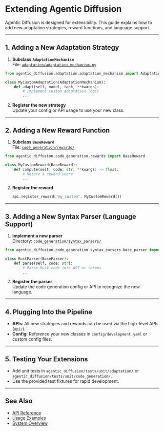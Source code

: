 # Extending Agentic Diffusion

Agentic Diffusion is designed for extensibility. This guide explains how to add new adaptation strategies, reward functions, and language support.

---

## 1. Adding a New Adaptation Strategy

1. **Subclass `AdaptationMechanism`**  
   File: [`adaptation/adaptation_mechanism.py`](../agentic_diffusion/adaptation/adaptation_mechanism.py)

```python
from agentic_diffusion.adaptation.adaptation_mechanism import AdaptationMechanism

class MyCustomAdaptation(AdaptationMechanism):
    def adapt(self, model, task, **kwargs):
        # Implement custom adaptation logic
        ...
```

2. **Register the new strategy**  
   Update your config or API usage to use your new class.

---

## 2. Adding a New Reward Function

1. **Subclass `BaseReward`**  
   File: [`code_generation/rewards/`](../agentic_diffusion/code_generation/rewards/)

```python
from agentic_diffusion.code_generation.rewards import BaseReward

class MyCustomReward(BaseReward):
    def compute(self, code: str, **kwargs) -> float:
        # Return a reward score
        ...
```

2. **Register the reward**  
   ```python
   api.register_reward("my_custom", MyCustomReward())
   ```

---

## 3. Adding a New Syntax Parser (Language Support)

1. **Implement a new parser**  
   Directory: [`code_generation/syntax_parsers/`](../agentic_diffusion/code_generation/syntax_parsers/)

```python
from agentic_diffusion.code_generation.syntax_parsers.base_parser import BaseParser

class RustParser(BaseParser):
    def parse(self, code: str):
        # Parse Rust code into AST or tokens
        ...
```

2. **Register the parser**  
   Update the code generation config or API to recognize the new language.

---

## 4. Plugging Into the Pipeline

- **APIs**: All new strategies and rewards can be used via the high-level APIs (`api/`).
- **Config**: Reference your new classes in `config/development.yaml` or custom config files.

---

## 5. Testing Your Extensions

- Add unit tests in `agentic_diffusion/tests/unit/adaptation/` or `agentic_diffusion/tests/unit/code_generation/`.
- Use the provided test fixtures for rapid development.

---

## See Also

- [API Reference](../agentic_diffusion/api/)
- [Usage Examples](usage_examples.md)
- [System Overview](agentic_diffusion_overview.md)